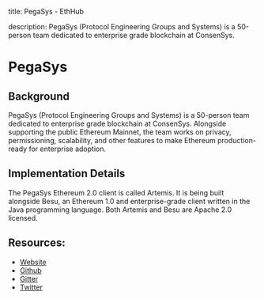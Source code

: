 title: PegaSys - EthHub

description: PegaSys (Protocol Engineering Groups and Systems) is a 50-person team dedicated to enterprise grade blockchain at ConsenSys.

# PegaSys

## Background

PegaSys \(Protocol Engineering Groups and Systems\) is a 50-person team dedicated to enterprise grade blockchain at ConsenSys. Alongside supporting the public Ethereum Mainnet, the team works on privacy, permissioning, scalability, and other features to make Ethereum production-ready for enterprise adoption.

## Implementation Details

The PegaSys Ethereum 2.0 client is called Artemis. It is being built alongside Besu, an Ethereum 1.0 and enterprise-grade client written in the Java programming language. Both Artemis and Besu are Apache 2.0 licensed.

## Resources:

* [Website](https://pegasys.tech/)
* [Github](https://github.com/PegaSysEng/artemis)
* [Gitter](https://gitter.im/PegaSysEng/artemis)
* [Twitter](https://twitter.com/pegasyseng)

